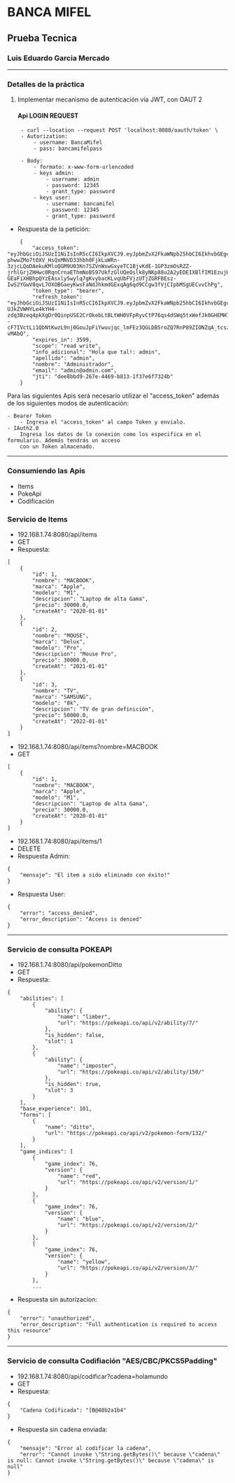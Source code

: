 # BANCA MIFEL
## Prueba Tecnica
### Luis Eduardo Garcia Mercado
---

### Detalles de la práctica
1. Implementar mecanismo de autenticación vía JWT, con OAUT 2

    #### Api LOGIN REQUEST
        - curl --location --request POST 'localhost:8080/oauth/token' \
        - Autorization:
            - username: BancaMifel
            - pass: bancamifelpass

        - Body:
            - formato: x-www-form-urlencoded
            - keys admin:
                - username: admin
                - password: 12345
                - grant_type: password
            - keys user:
                - username: bancamifel
                - password: 12345
                - grant_type: password


- Respuesta de la petición:
~~~
    {
        "access_token": "eyJhbGciOiJSUzI1NiIsInR5cCI6IkpXVCJ9.eyJpbmZvX2FkaWNpb25hbCI6IkhvbGEgcXVlIHRhbCE6IGFkbWluIiwidXNlcl9uYW1lIjoiYWRtaW4iLCJzY29wZSI6WyJyZWFkIiwid3JpdGUiXSwiYXBlbGxpZG8iOiJhZG1pbiIsImV4cCI6MTY3ODExMjIxOSwibm9tYnJlIjoiQWRtaW5pc3RyYWRvciIsImF1dGhvcml0aWVzIjpbIlJPTEVfQURNSU4iLCJST0xFX1VTRVIiXSwianRpIjoiZGVlOGJiZDktMjY3ZS00NDY5LWI4MTMtMWYzN2U2ZjczMjRiIiwiZW1haWwiOiJhZG1pbkBhZG1pbi5jb20iLCJjbGllbnRfaWQiOiJCYW5jYU1pZmVsIn0.sLKq3JYjpa6dph8BokE4G-phwwZMo7t0XV_HsQxMNVD33hbh0FjkLuWRn-3zjcLQoDAekuKMloQGM9U03Kn7SZVnWxwGxyeTC1BjvKdE-1GP3zmOsRZZ-jrhlGrjZHHwc0RqnCrnaEThmNoBS97UkfzGlUQeOslk8yNKp88u2A2yEDEIXBlfIM1EzujKjEX2vxvnzcHqieNiAlRGwn7fJLtXZSaE-GEaFiXHBhpQYzEAsxly5wylq7gKvybacKLvqUbFVjzUTjZGRFBEsz-IwS2YGwV8qvL7OXOBGaeyKwsFaNdJhkmdGExqAg6qd9CCgw3fVjCIpbMSgUECvvChPg",
        "token_type": "bearer",
        "refresh_token": "eyJhbGciOiJSUzI1NiIsInR5cCI6IkpXVCJ9.eyJpbmZvX2FkaWNpb25hbCI6IkhvbGEgcXVlIHRhbCE6IGFkbWluIiwidXNlcl9uYW1lIjoiYWRtaW4iLCJzY29wZSI6WyJyZWFkIiwid3JpdGUiXSwiYXBlbGxpZG8iOiJhZG1pbiIsImF0aSI6ImRlZThiYmQ5LTI2N2UtNDQ2OS1iODEzLTFmMzdlNmY3MzI0YiIsImV4cCI6MTY3ODExMjIxOSwibm9tYnJlIjoiQWRtaW5pc3RyYWRvciIsImF1dGhvcml0aWVzIjpbIlJPTEVfQURNSU4iLCJST0xFX1VTRVIiXSwianRpIjoiZGM4MzY0NzYtZTA2ZC00OGM3LWI1YTMtMTVlODVlNWM0ZGEwIiwiZW1haWwiOiJhZG1pbkBhZG1pbi5jb20iLCJjbGllbnRfaWQiOiJCYW5jYU1pZmVsIn0.PD8pJ8nBe1RxqzmlRZ5eYbBr9x3HiBEy_KpK4fD21bBhGgHZyTvD9yxXFDmGKFIvk4V5zr2j7S_ZzS2W9XgmBAtJZ8uncfDXBUKtAOIVHGk-UJkZVWHYLe4kYH4-zdq3Bzeq4pkXgDr0QinpUSE2CrOkebLtBLtWH0VFpRyvCtP76qs4dSWq5txWefJk0GHEMH7LwNYYQOUrUaKmCcVYPlxkqHDVaxFqs9wM7--cF7IVctLi1QbNtKwzL9nj0GouJpFiYwuujqc_lmFEz3QGLDB5roZQ7RnP89ZIONZqA_tcszxSYiFSUHinV5ne4_yD0QgseYx8nIY37__P-vMAbQ",
        "expires_in": 3599,
        "scope": "read write",
        "info_adicional": "Hola que tal!: admin",
        "apellido": "admin",
        "nombre": "Administrador",
        "email": "admin@admin.com",
        "jti": "dee8bbd9-267e-4469-b813-1f37e6f7324b"
    }
~~~

Para las siguientes Apis será necesario utilizar el "access_token" además de los siguientes modos de
autenticación:

    - Bearer Token
        - Ingresa el "access_token" al campo Token y envialo.
    - IAuth2.0
        Ingresa los datos de la conexión como los especifica en el formulario. Además tendrás un acceso
        con un Token almacenado.

--- 
### Consumiendo las Apis
- Items
- PokeApi
- Codificación

### Servicio de Items 
- 192.168.1.74:8080/api/items
- GET
- Respuesta:
~~~
[
    {
        "id": 1,
        "nombre": "MACBOOK",
        "marca": "Apple",
        "modelo": "M1",
        "descripcion": "Laptop de alta Gama",
        "precio": 30000.0,
        "createAt": "2020-01-01"
    },
    {
        "id": 2,
        "nombre": "MOUSE",
        "marca": "Delux",
        "modelo": "Pro",
        "descripcion": "Mouse Pro",
        "precio": 30000.0,
        "createAt": "2021-01-01"
    },
    {
        "id": 3,
        "nombre": "TV",
        "marca": "SAMSUNG",
        "modelo": "8k",
        "descripcion": "TV de gran definición",
        "precio": 50000.0,
        "createAt": "2022-01-01"
    }
]
~~~
- 192.168.1.74:8080/api/items?nombre=MACBOOK
- GET
~~~
[
    {
        "id": 1,
        "nombre": "MACBOOK",
        "marca": "Apple",
        "modelo": "M1",
        "descripcion": "Laptop de alta Gama",
        "precio": 30000.0,
        "createAt": "2020-01-01"
    }
]
~~~

- 192.168.1.74:8080/api/items/1
- DELETE
- Respuesta Admin:
~~~
{
    "mensaje": "El item a sido eliminado con éxito!"
}
~~~
- Respuesta User:
~~~
{
    "error": "access_denied",
    "error_description": "Access is denied"
}
~~~
--- 
### Servicio de consulta POKEAPI

- 192.168.1.74:8080/api/pokemonDitto
- GET
- Respuesta: 
~~~
{
    "abilities": [
        {
            "ability": {
                "name": "limber",
                "url": "https://pokeapi.co/api/v2/ability/7/"
            },
            "is_hidden": false,
            "slot": 1
        },
        {
            "ability": {
                "name": "imposter",
                "url": "https://pokeapi.co/api/v2/ability/150/"
            },
            "is_hidden": true,
            "slot": 3
        }
    ],
    "base_experience": 101,
    "forms": [
        {
            "name": "ditto",
            "url": "https://pokeapi.co/api/v2/pokemon-form/132/"
        }
    ],
    "game_indices": [
        {
            "game_index": 76,
            "version": {
                "name": "red",
                "url": "https://pokeapi.co/api/v2/version/1/"
            }
        },
        {
            "game_index": 76,
            "version": {
                "name": "blue",
                "url": "https://pokeapi.co/api/v2/version/2/"
            }
        },
        {
            "game_index": 76,
            "version": {
                "name": "yellow",
                "url": "https://pokeapi.co/api/v2/version/3/"
            }
        },
        ...
~~~
- Respuesta sin autorizacion:
~~~
{
    "error": "unauthorized",
    "error_description": "Full authentication is required to access this resource"
}
~~~

--- 
### Servicio de consulta Codifiación "AES/CBC/PKCS5Padding"

- 192.168.1.74:8080/api/codificar?cadena=holamundo
- GET
- Respuesta:
~~~
{
    "Cadena Codificada": "[B@48b2a1b4"
}
~~~
- Respuesta sin cadena enviada:
~~~
{
    "mensaje": "Error al codificar la cadena",
    "error": "Cannot invoke \"String.getBytes()\" because \"cadena\" is null: Cannot invoke \"String.getBytes()\" because \"cadena\" is null"
}
~~~